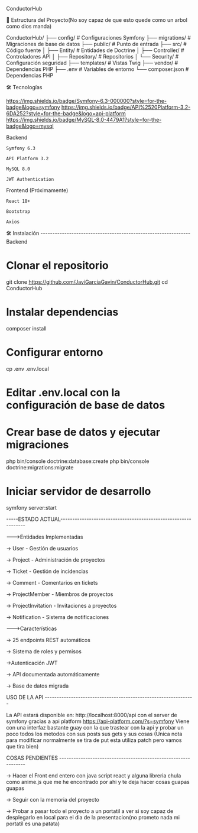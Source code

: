 ConductorHub

📁 Estructura del Proyecto(No soy capaz de que esto quede como un arbol como dios manda)

ConductorHub/
├── config/                 # Configuraciones Symfony
├── migrations/             # Migraciones de base de datos
├── public/                 # Punto de entrada
├── src/                   # Código fuente
│   ├── Entity/            # Entidades de Doctrine
│   ├── Controller/        # Controladores API
│   ├── Repository/        # Repositorios
│   └── Security/          # Configuración seguridad
├── templates/             # Vistas Twig
├── vendor/                # Dependencias PHP
├── .env                   # Variables de entorno
└── composer.json          # Dependencias PHP

🛠️ Tecnologías

https://img.shields.io/badge/Symfony-6.3-000000?style=for-the-badge&logo=symfony
https://img.shields.io/badge/API%2520Platform-3.2-6DA252?style=for-the-badge&logo=api-platform
https://img.shields.io/badge/MySQL-8.0-4479A1?style=for-the-badge&logo=mysql

Backend

    Symfony 6.3

    API Platform 3.2

    MySQL 8.0

    JWT Authentication

Frontend (Próximamente)

    React 18+

    Bootstrap

    Axios

🛠️ Instalación ---------------------------------------------------------------
Backend

# Clonar el repositorio
git clone https://github.com/JaviGarciaGavin/ConductorHub.git
cd ConductorHub

# Instalar dependencias
composer install

# Configurar entorno
cp .env .env.local
# Editar .env.local con la configuración de base de datos

# Crear base de datos y ejecutar migraciones
php bin/console doctrine:database:create
php bin/console doctrine:migrations:migrate

# Iniciar servidor de desarrollo
symfony server:start

-----ESTADO ACTUAL---------------------------------------------------------------

--->Entidades Implementadas

   -> User - Gestión de usuarios

   -> Project - Administración de proyectos

   -> Ticket - Gestión de incidencias

   -> Comment - Comentarios en tickets

   -> ProjectMember - Miembros de proyectos

   -> ProjectInvitation - Invitaciones a proyectos

   -> Notification - Sistema de notificaciones

--->Características

   -> 25 endpoints REST automáticos

   -> Sistema de roles y permisos

   ->Autenticación JWT

   -> API documentada automáticamente

   -> Base de datos migrada

USO DE LA API   ---------------------------------------------------------------

La API estará disponible en: http://localhost:8000/api con el server de symfony gracias a api platform 
https://api-platform.com/?s=symfony
Viene con una interfaz bastante guay con la que trastear con la api  y probar un poco todos los metodos con sus posts sus gets y sus cosas
(Unica nota para modificar normalmente se tira de put esta utiliza patch pero vamos que tira bien)


COSAS PENDIENTES ---------------------------------------------------------------

  -> Hacer el Front end entero con java script react y alguna libreria chula como anime.js que me he encontrado por ahi y te deja hacer cosas guapas guapas

  -> Seguir con la memoria del proyecto

  -> Probar a pasar todo el proyecto a un portatil a ver si soy capaz de desplegarlo en local para el dia de la presentacion(no prometo nada mi portatil es una patata)
